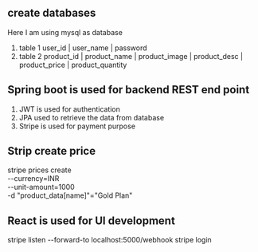 


## create databases

Here I am using mysql as database

1. table 1 
user_id | user_name | password
2. table 2 
product_id | product_name | product_image | product_desc | product_price | product_quantity

## Spring boot is used for backend REST end point
1. JWT is used for authentication 
2. JPA used to retrieve the data from database
3. Stripe is used for payment purpose

## Strip create price
stripe prices create  \
--currency=INR \
--unit-amount=1000 \
-d "product_data[name]"="Gold Plan"

## React is used for UI development

stripe listen --forward-to localhost:5000/webhook
stripe login

